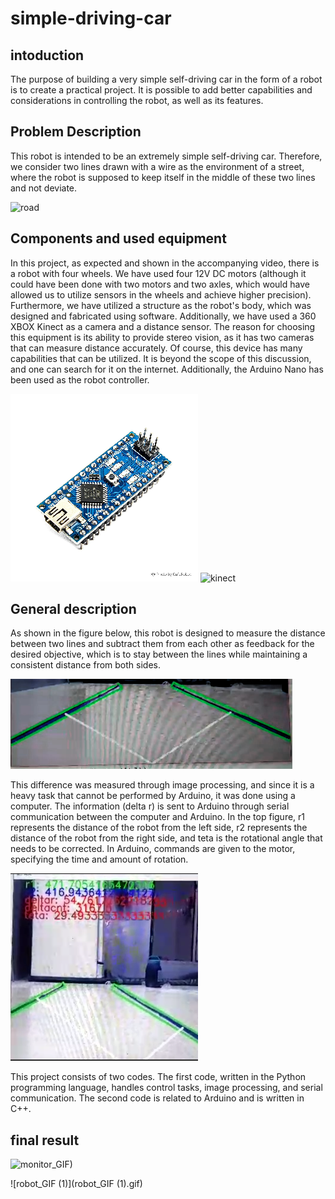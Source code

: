 # simple-driving-car
## intoduction
The purpose of building a very simple self-driving car in the form of a robot is to create a practical project. It is possible to add better capabilities and considerations in controlling the robot, as well as its features.
## Problem Description
This robot is intended to be an extremely simple self-driving car. Therefore, we consider two lines drawn with a wire as the environment of a street, where the robot is supposed to keep itself in the middle of these two lines and not deviate.



![road](https://github.com/hassanyousefzade/simple-Driving-car/assets/48446312/260010e2-8073-4963-99a6-6d2eaad8d24a)

## Components and used equipment
In this project, as expected and shown in the accompanying video, there is a robot with four wheels. We have used four 12V DC motors (although it could have been done with two motors and two axles, which would have allowed us to utilize sensors in the wheels and achieve higher precision). Furthermore, we have utilized a structure as the robot's body, which was designed and fabricated using software. Additionally, we have used a 360 XBOX Kinect as a camera and a distance sensor. The reason for choosing this equipment is its ability to provide stereo vision, as it has two cameras that can measure distance accurately.
Of course, this device has many capabilities that can be utilized. It is beyond the scope of this discussion, and one can search for it on the internet. Additionally, the Arduino Nano has been used as the robot controller.


![arduino](arduino.png) ![kinect](https://github.com/hassanyousefzade/simple-Driving-car/assets/48446312/81e7296f-ea2a-4651-aefa-5cc17a8cd7ce)


## General description
As shown in the figure below, this robot is designed to measure the distance between two lines and subtract them from each other as feedback for the desired objective, which is to stay between the lines while maintaining a consistent distance from both sides.


![road_monitor](road_monitor.png) 

This difference was measured through image processing, and since it is a heavy task that cannot be performed by Arduino, it was done using a computer. The information (delta r) is sent to Arduino through serial communication between the computer and Arduino. In the top figure, r1 represents the distance of the robot from the left side, r2 represents the distance of the robot from the right side, and teta is the rotational angle that needs to be corrected. In Arduino, commands are given to the motor, specifying the time and amount of rotation.

![control_image](control_image.png) 


This project consists of two codes. The first code, written in the Python programming language, handles control tasks, image processing, and serial communication. The second code is related to Arduino and is written in C++.

## final result

![monitor_GIF)](monitor_GIF.gif)

![robot_GIF (1)](robot_GIF (1).gif)



